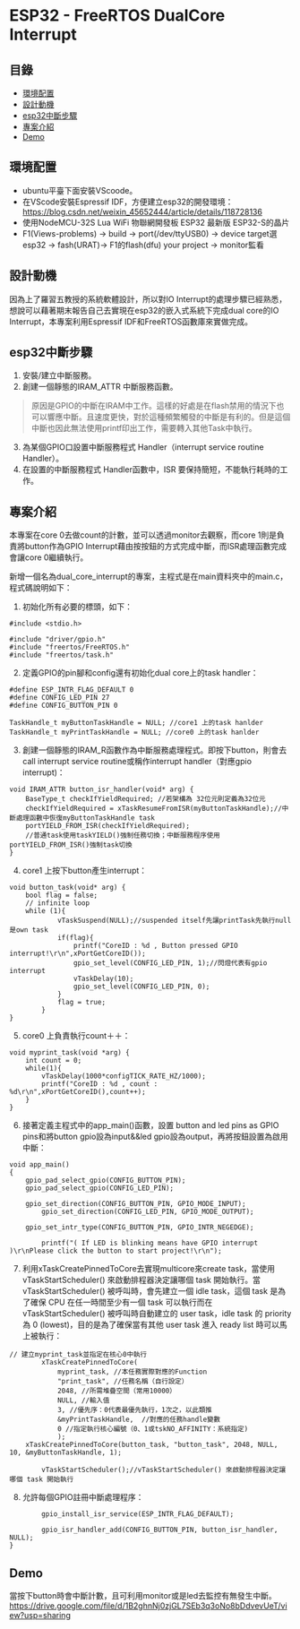 # ESP32 - FreeRTOS DualCore Interrupt 
## 目錄
 - [環境配置](#環境配置)
 - [設計動機](#設計動機)
 - [esp32中斷步驟](#esp32中斷步驟)
 - [專案介紹](#專案介紹)
 - [Demo](#Demo)
## 環境配置
* ubuntu平臺下面安裝VScoode。
* 在VScode安裝Espressif IDF，方便建立esp32的開發環境：
https://blog.csdn.net/weixin_45652444/article/details/118728136
* 使用NodeMCU-32S Lua WiFi 物聯網開發板 ESP32 最新版 ESP32-S的晶片
* F1(Views-problems) -> build -> port(/dev/ttyUSB0) -> device target選esp32 -> fash(URAT)-> F1的flash(dfu) your project -> monitor監看
## 設計動機
因為上了羅習五教授的系統軟體設計，所以對IO Interrupt的處理步驟已經熟悉，想說可以藉著期末報告自己去實現在esp32的嵌入式系統下完成dual core的IO Interrupt，本專案利用Espressif IDF和FreeRTOS函數庫來實做完成。
## esp32中斷步驟
1. 安裝/建立中斷服務。
2. 創建一個靜態的IRAM_ATTR 中斷服務函數。
> 原因是GPIO的中斷在IRAM中工作。這樣的好處是在flash禁用的情況下也可以響應中斷。且速度更快，對於這種頻繁觸發的中斷是有利的。但是這個中斷也因此無法使用printf印出工作，需要轉入其他Task中執行。
3. 為某個GPIO口設置中斷服務程式 Handler（interrupt service routine Handler）。
4. 在設置的中斷服務程式 Handler函數中，ISR 要保持簡短，不能執行耗時的工作。
## 專案介紹
本專案在core 0去做count的計數，並可以透過monitor去觀察，而core 1則是負責將button作為GPIO Interrupt藉由按按鈕的方式完成中斷，而ISR處理函數完成會讓core 0繼續執行。

新增一個名為dual_core_interrupt的專案，主程式是在main資料夾中的main.c，程式碼說明如下：
1. 初始化所有必要的標頭，如下：

```c=
#include <stdio.h>

#include "driver/gpio.h"
#include "freertos/FreeRTOS.h"
#include "freertos/task.h"
```
2. 定義GPIO的pin腳和config還有初始化dual core上的task handler：
```c=
#define ESP_INTR_FLAG_DEFAULT 0
#define CONFIG_LED_PIN 27
#define CONFIG_BUTTON_PIN 0

TaskHandle_t myButtonTaskHandle = NULL; //core1 上的task hanlder
TaskHandle_t myPrintTaskHandle = NULL; //core0 上的task hanlder
```
3. 創建一個靜態的IRAM_R函數作為中斷服務處理程式。即按下button，則會去call interrupt service routine或稱作interrupt handler（對應gpio interrupt)：
``` c=
void IRAM_ATTR button_isr_handler(void* arg) {
    BaseType_t checkIfYieldRequired; //若架構為 32位元則定義為32位元
    checkIfYieldRequired = xTaskResumeFromISR(myButtonTaskHandle);//中斷處理函數中恢復myButtonTaskHandle task
    portYIELD_FROM_ISR(checkIfYieldRequired);
    //普通task使用taskYIELD()強制任務切換；中斷服務程序使用portYIELD_FROM_ISR()強制task切換
}
```
4. core1 上按下button產生interrupt：
``` c=
void button_task(void* arg) {
	bool flag = false;
	// infinite loop
	while (1){
            vTaskSuspend(NULL);//suspended itself先讓printTask先執行null是own task
            if(flag){
                printf("CoreID : %d , Button pressed GPIO interrupt!\r\n",xPortGetCoreID());
                gpio_set_level(CONFIG_LED_PIN, 1);//閃燈代表有gpio interrupt
                vTaskDelay(10);
                gpio_set_level(CONFIG_LED_PIN, 0);
            }  
            flag = true;
        }
}
```
5. core0 上負責執行count＋＋：
```c=
void myprint_task(void *arg) {
    int count = 0;
    while(1){
        vTaskDelay(1000*configTICK_RATE_HZ/1000);
        printf("CoreID : %d , count : %d\r\n",xPortGetCoreID(),count++);
    }
}
```
6. 接著定義主程式中的app_main()函數，設置 button and led pins as GPIO pins和將button gpio設為input&&led gpio設為output，再將按鈕設置為啟用中斷：
```c=
void app_main()
{
	gpio_pad_select_gpio(CONFIG_BUTTON_PIN);
	gpio_pad_select_gpio(CONFIG_LED_PIN);
	
	gpio_set_direction(CONFIG_BUTTON_PIN, GPIO_MODE_INPUT);
        gpio_set_direction(CONFIG_LED_PIN, GPIO_MODE_OUTPUT);
	
	gpio_set_intr_type(CONFIG_BUTTON_PIN, GPIO_INTR_NEGEDGE);
	
        printf("( If LED is blinking means have GPIO interrupt )\r\nPlease click the button to start project!\r\n");
```
7. 利用xTaskCreatePinnedToCore去實現multicore來create task，當使用vTaskStartScheduler() 來啟動排程器決定讓哪個 task 開始執行。當 vTaskStartScheduler() 被呼叫時，會先建立一個 idle task，這個 task 是為了確保 CPU 在任一時間至少有一個 task 可以執行而在 vTaskStartScheduler() 被呼叫時自動建立的 user task，idle task 的 priority 為 0 (lowest)，目的是為了確保當有其他 user task 進入 ready list 時可以馬上被執行：
```c=
// 建立myprint_task並指定在核心0中執行
        xTaskCreatePinnedToCore(
            myprint_task, //本任務實際對應的Function
            "print_task", //任務名稱（自行設定）
            2048, //所需堆疊空間（常用10000）
            NULL, //輸入值
            3, //優先序：0代表最優先執行，1次之，以此類推
            &myPrintTaskHandle,  //對應的任務handle變數
            0 //指定執行核心編號（0、1或tskNO_AFFINITY：系統指定)
            );
	xTaskCreatePinnedToCore(button_task, "button_task", 2048, NULL, 10, &myButtonTaskHandle, 1);
    
        vTaskStartScheduler();//vTaskStartScheduler() 來啟動排程器決定讓哪個 task 開始執行
```
8. 允許每個GPIO註冊中斷處理程序：
```c=
        gpio_install_isr_service(ESP_INTR_FLAG_DEFAULT);

        gpio_isr_handler_add(CONFIG_BUTTON_PIN, button_isr_handler, NULL);
}
```
## Demo
當按下button時會中斷計數，且可利用monitor或是led去監控有無發生中斷。
https://drive.google.com/file/d/1B2ghnNj0zjGL7SEb3q3oNo8bDdvevUeT/view?usp=sharing
